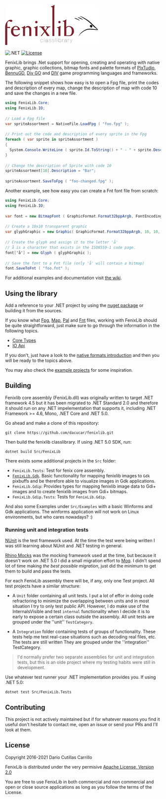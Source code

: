 ![FenixLib](fenixlib/logo.png "FenixLib Logo")

![.NET](https://github.com/dariocc/fenixlib/actions/workflows/dotnet.yml/badge.svg)
[![License](https://img.shields.io/badge/License-Apache%202.0-blue.svg)](https://opensource.org/licenses/Apache-2.0)

FenixLib brings .Net support for opening, creating and operating with
native graphic, graphic collections, bitmap fonts and palette formats of
[PixTudio](https://pixtudio.org), [BennuGD](https://bennugd.org), 
[Div GO](http://www.amakasoft.com/herramientas/div-go.html) and 
[DIV](http://div-arena.co.uk/) game programming languages and frameworks.

The following snippet shows how easy is to open a Fpg file, print the codes
and description of every map, change the description of map with code 10 and
save the changes in a new file.

```csharp
using FenixLib.Core;
using FenixLib.IO;

// Load a Fpg file
var spriteAssortment = NativeFile.LoadFpg ( "foo.fpg" );

// Print out the code and description of every sprite in the Fpg
foreach ( var sprite in spriteAssortment )
{
  System.Console.WriteLine ( sprite.Id.ToString() + " - " + sprite.Description );
}

// Change the description of Sprite with code 10
spriteAssortment[10].Description = "Bar";

spriteAssortment.SaveToFpg ( "foo-changed.fpg" );
```

Another example, see how easy you can create a Fnt font file from scratch:

```csharp
using FenixLib.Core;
using FenixLib.IO;

var font = new BitmapFont ( GraphicFormat.Format32bppArgb, FontEncoding.ISO85591 );

// Create a 10x10 transparent graphic
var glyphGraphic = new Graphic( GraphicFormat.Format32bppArgb, 10, 10, new byte[10 * 10 * 4] );

// Create the glyph and assign it to the letter 'å'
// å is a character that exists in the ISO8559-1 code page.
font['å'] = new Glyph ( glyphGraphic );

// Save the font to a Fnt file (only 'å' will contain a bitmap)
font.SaveToFnt ( "foo.fnt" );
```

For additional examples and documentation visit [the wiki](http://github.com/dacucar/fenixlib/wiki).


## Using the library

Add a reference to your .NET project by using the [nuget package](https://www.nuget.org/packages/FenixLib/)
or building it from the sources.

If you know what [Fpg](https://github.com/dacucar/fenixlib/wiki/Native-Format#Fpg),
[Map](https://github.com/dacucar/fenixlib/wiki/Native-Format#Map), 
[Pal](https://github.com/dacucar/fenixlib/wiki/Native-Format#Pal) and
[Fnt](https://github.com/dacucar/fenixlib/wiki/Native-Format#Pal) files, working with FenixLib should 
be quite straightforward, just make sure to go through the information in the following topics. 

* [Core Types](https://github.com/dacucar/fenixlib/wiki/Core-Types)
* [IO Api](https://github.com/dacucar/fenixlib/wiki/IO-Api)

If you don't, just have a look to the [native formats introduction](https://github.com/dacucar/fenixlib/wiki/Native-Formats) 
and then you will be ready to the topics above.

You may also check the [example projects](https://github.com/dacucar/fenixlib/wiki/Examples) for some inspiration.

## Building

Fenixlib core assembly (FenixLib.dll) was originally written to target .NET framework 4.5 but it has 
been migrated to .NET Standard 2.0 and therefore it should run on any .NET impelementation that
supports it, including .NET Framework >= 4.6, Mono, .NET Core and .NET 5.0.

Go ahead and make a clone of this repository:

    git clone https://github.com/dacucar/fenixlib.git

Then build the fenixlib classlibrary. If using .NET 5.0 SDK, run:

    dotnet build Src/FenixLib

There exists some additional projects in the `Src` folder:

* `FenixLib.Tests`: Test for fenix core assembly.
* [`FenixLib.Gdk`](https://github.com/dacucar/fenixlib/wiki/FenixLibCairoAssembly). Basic functionality
  for mapping fenixlib images to `Gdk` pixbuffs and be therefore able to visualize images in
  Gdk applications.
* `FenixLib.Gdip`: Provides types for mapping fenixlib image data to Gdi+ images and to create
  fenixlib images from Gdi+ bitmaps.
* `FenixLib.Gdip.Tests`: Tests for `FenixLib.Gdip`.

And also some Examples under `Src/Examples` with a basic Winforms and Gdk applications. The winforms application
will not work on Linux environments, but who cares nowadays? :)

### Running unit and integration tests

[NUnit](http://www.nunit.org/) is the test framework used. At the time the test were being written I was still
learning about NUnit and .NET testing in general.

[Rhino Mocks](https://www.hibernatingrhinos.com/oss/rhino-mocks) was the mocking framework used at the time,
but because it doesn't work on .NET 5.0 I did a small migration effort to [Moq](https://github.com/Moq/moq).
I didn't spend lot of time making _the best possible migration_, just did the minimum to get them to 
build and pass the tests.

For each FenixLib assembly there will be, if any, only one Test project. All test projects have a similar structure:

* A ``Unit`` folder containing all unit tests. I put a lot of effor in doing code refractoring to minimize the overlapping 
  between units and in most situation I try to only test public API. 
  However, I do make use of the InternalsVisible and test ``internal`` functionality when I decide it is to early to expose 
  a certain class outside the assembly. All unit tests are grouped under the ''unit'' `TestCategory`.

* A ``Integration`` folder containing tests of groups of functionality. These tests help me test real-case situations 
  such as decoding real files, etc. The tests are still written They are grouped under the ''integration'' TestCategory.

> I'd normally prefer two separate assemblies for unit and integration tests, but this is an olde project where
> my testing habits were still in development.

Use whatever test runner your .NET implementation provides you. If using .NET 5.0:

    dotnet test Src/FenixLib.Tests

## Contributing

This project is not actively maintained but if for whatever reasons you find it useful don't hesitate
to contact me, open an issue or send your PRs and I'll look at them.

## License

Copyright 2016-2021 Darío Cutillas Carrillo

FenixLib is distributed under the very permisive 
 [Apache License, Version 2.0](http://www.apache.org/licenses/LICENSE-2.0)

You are free to use FenixLib in both commercial and non commercial and 
open or close source applications as long as you follow the terms of the 
License.
